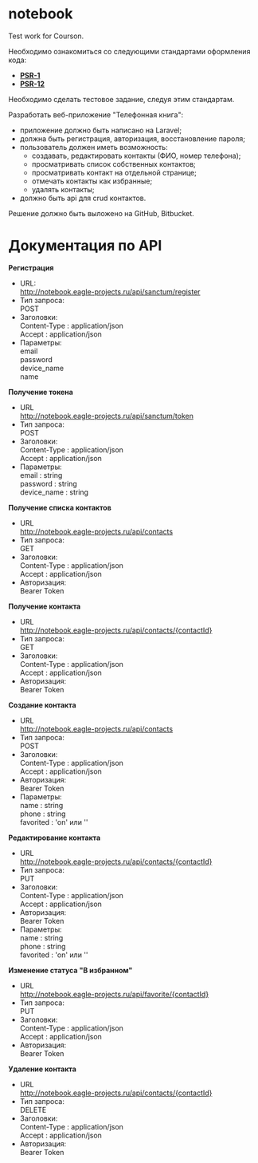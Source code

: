# notebook
Test work for Courson.

 Необходимо ознакомиться со следующими стандартами оформления кода:
 - **[PSR-1](https://www.php-fig.org/psr/psr-1/)**
 - **[PSR-12](https://www.php-fig.org/psr/psr-12/)**

Необходимо сделать тестовое задание, следуя этим стандартам. 

Разработать веб-приложение "Телефонная книга":
* приложение должно быть написано на Laravel;
* должна быть регистрация, авторизация, восстановление пароля;
* пользователь должен иметь возможность:
    * создавать, редактировать контакты (ФИО, номер телефона);
    * просматривать список собственных контактов;
    * просматривать контакт на отдельной странице;
    * отмечать контакты как избранные;
    * удалять контакты;
* должно быть api для crud контактов.

Решение должно быть выложено на GitHub, Bitbucket.

# Документация по API

**Регистрация**  
* URL:  
		http://notebook.eagle-projects.ru/api/sanctum/register  
* Тип запроса:  
		POST  
* Заголовки:  
		Content-Type	: application/json  
		Accept 			: application/json		
* Параметры:  
		email  
		password  
		device_name  
		name  
	
**Получение токена**  
* URL  
		http://notebook.eagle-projects.ru/api/sanctum/token  
* Тип запроса:  
		POST  
* Заголовки:  
		Content-Type	: application/json  
		Accept 			: application/json		
* Параметры:  
		email 			: string  
		password		: string  
		device_name		: string  

**Получение списка контактов**  
* URL  
		http://notebook.eagle-projects.ru/api/contacts  
* Тип запроса:  
		GET  
* Заголовки:  
		Content-Type	: application/json  
		Accept 			: application/json	
* Авторизация:  
		Bearer Token  

**Получение контакта**  
* URL  
		http://notebook.eagle-projects.ru/api/contacts/{contactId}  
* Тип запроса:  
		GET  
* Заголовки:  
		Content-Type	: application/json  
		Accept 			: application/json	
* Авторизация:  
		Bearer Token  
		
**Создание контакта**  
* URL  
		http://notebook.eagle-projects.ru/api/contacts  
* Тип запроса:  
		POST  
* Заголовки:  
		Content-Type	: application/json  
		Accept 			: application/json	
* Авторизация:  
		Bearer Token  
* Параметры:  
		name		: string  
		phone		: string  
		favorited	: 'on' или ''  
		
**Редактирование контакта**  
* URL  
 http://notebook.eagle-projects.ru/api/contacts/{contactId}  
* Тип запроса:  
		PUT  
* Заголовки:  
		Content-Type	: application/json  
		Accept 			: application/json	
* Авторизация:  
		Bearer Token  
* Параметры:  
		name		: string  
		phone		: string  
		favorited	: 'on' или ''  		
		
**Изменение статуса "В избранном"**  
* URL  
	http://notebook.eagle-projects.ru/api/favorite/{contactId}  
* Тип запроса:  
		PUT  
* Заголовки:  
		Content-Type	: application/json  
		Accept 			: application/json	
* Авторизация:  
		Bearer Token  

**Удаление контакта**  
* URL  
		http://notebook.eagle-projects.ru/api/contacts/{contactId}  
* Тип запроса:  
		DELETE  
* Заголовки:  
		Content-Type	: application/json  
		Accept 			: application/json	
* Авторизация:  
		Bearer Token  
